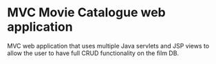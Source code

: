 # MVC Movie Catalogue web application

 MVC web application that uses multiple Java servlets and JSP views to allow the user to have full CRUD functionality on the film DB.  
